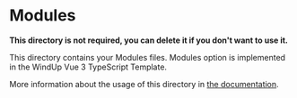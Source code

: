 # Modules

**This directory is not required, you can delete it if you don't want to use it.**

This directory contains your Modules files.
Modules option is implemented in the WindUp Vue 3 TypeScript Template.

More information about the usage of this directory in [the documentation](https://windup.app/vue/3/typescript/shared/modules).
